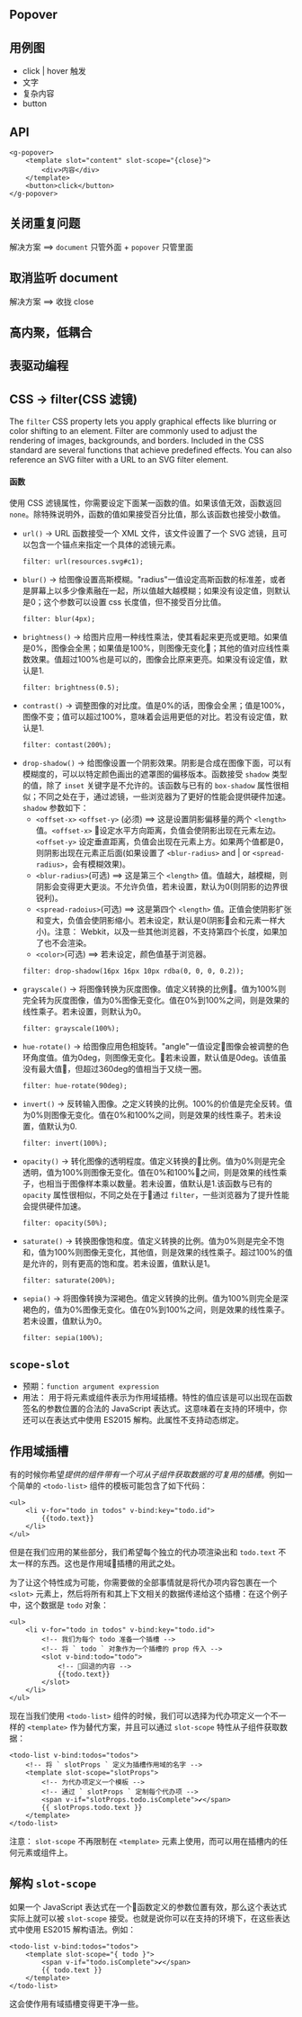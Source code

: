 ## Popover

## 用例图
- click | hover 触发
- 文字
- 复杂内容
- button

## API
```
<g-popover>
    <template slot="content" slot-scope="{close}">
        <div>内容</div>
    </template>
    <button>click</button>
</g-popover>
```

## 关闭重复问题
解决方案 ==> ` document ` 只管外面 + ` popover ` 只管里面

## 取消监听 document
解决方案 ==> 收拢 close

## 高内聚，低耦合

## 表驱动编程

## CSS -> filter(CSS 滤镜)
The ` filter ` CSS property lets you apply graphical effects like blurring or color shifting to an element. Filter are commonly used to adjust the rendering of images, backgrounds, and borders.
Included in the CSS standard are several functions that achieve predefined effects. You can also reference an SVG filter with a URL to an SVG filter element.
#### 函数
使用 CSS 滤镜属性，你需要设定下面某一函数的值。如果该值无效，函数返回 ` none `。除特殊说明外，函数的值如果接受百分比值，那么该函数也接受小数值。
- ` url() ` -> URL 函数接受一个 XML 文件，该文件设置了一个 SVG 滤镜，且可以包含一个锚点来指定一个具体的滤镜元素。
    ```
    filter: url(resources.svg#c1);
    ```
- ` blur() ` -> 给图像设置高斯模糊。"radius"一值设定高斯函数的标准差，或者是屏幕上以多少像素融在一起，所以值越大越模糊；如果没有设定值，则默认是0；这个参数可以设置 css 长度值，但不接受百分比值。
    ```
    filter: blur(4px);
    ```
- ` brightness() ` -> 给图片应用一种线性乘法，使其看起来更亮或更暗。如果值是0%，图像会全黑；如果值是100%，则图像无变化；其他的值对应线性乘数效果。值超过100%也是可以的，图像会比原来更亮。如果没有设定值，默认是1.
    ```
    filter: brightness(0.5);
    ```
- ` contrast() ` -> 调整图像的对比度。值是0%的话，图像会全黑；值是100%，图像不变；值可以超过100%，意味着会运用更低的对比。若没有设定值，默认是1.
    ```
    filter: contast(200%);
    ```
- ` drop-shadow() ` -> 给图像设置一个阴影效果。阴影是合成在图像下面，可以有模糊度的，可以以特定颜色画出的遮罩图的偏移版本。函数接受 ` shadow ` 类型的值，除了 ` inset ` 关键字是不允许的。该函数与已有的 ` box-shadow ` 属性很相似；不同之处在于，通过滤镜，一些浏览器为了更好的性能会提供硬件加速。` shadow ` 参数如下：
    - ` <offset-x> ` ` <offset-y> ` (必须) ==> 这是设置阴影偏移量的两个 ` <length> ` 值。` <offset-x> ` 设定水平方向距离，负值会使阴影出现在元素左边。` <offset-y> ` 设定垂直距离，负值会出现在元素上方。如果两个值都是0，则阴影出现在元素正后面(如果设置了 ` <blur-radius> ` and | or ` <spread-radius> `，会有模糊效果)。
    - ` <blur-radius> `(可选) ==> 这是第三个 ` <length> ` 值。值越大，越模糊，则阴影会变得更大更淡。不允许负值，若未设置，默认为0(则阴影的边界很锐利)。
    - ` <spread-radoius> `(可选) ==> 这是第四个 ` <length> ` 值。正值会使阴影扩张和变大，负值会使阴影缩小。若未设定，默认是0(阴影会和元素一样大小)。注意： Webkit，以及一些其他浏览器，不支持第四个长度，如果加了也不会渲染。
    - ` <color> `(可选) ==> 若未设定，颜色值基于浏览器。
    ```
    filter: drop-shadow(16px 16px 10px rdba(0, 0, 0, 0.2));
    ```
- ` grayscale() ` -> 将图像转换为灰度图像。值定义转换的比例。值为100%则完全转为灰度图像，值为0%图像无变化。值在0%到100%之间，则是效果的线性乘子。若未设置，则默认为0。
    ```
    filter: grayscale(100%);
    ```
- ` hue-rotate() ` -> 给图像应用色相旋转。"angle"一值设定图像会被调整的色环角度值。值为0deg，则图像无变化。若未设置，默认值是0deg。该值虽没有最大值，但超过360deg的值相当于又绕一圈。
    ```
    filter: hue-rotate(90deg);
    ```
- ` invert() ` -> 反转输入图像。之定义转换的比例。100%的价值是完全反转。值为0%则图像无变化。值在0%和100%之间，则是效果的线性乘子。若未设置，值默认为0.
    ```
    filter: invert(100%);
    ```
- ` opacity() ` -> 转化图像的透明程度。值定义转换的比例。值为0%则是完全透明，值为100%则图像无变化。值在0%和100%之间，则是效果的线性乘子，也相当于图像样本乘以数量。若未设置，值默认是1.该函数与已有的 ` opacity ` 属性很相似，不同之处在于通过 ` filter `，一些浏览器为了提升性能会提供硬件加速。
    ```
    filter: opacity(50%);
    ```
- ` saturate() ` -> 转换图像饱和度。值定义转换的比例。值为0%则是完全不饱和，值为100%则图像无变化，其他值，则是效果的线性乘子。超过100%的值是允许的，则有更高的饱和度。若未设置，值默认是1。
    ```
    filter: saturate(200%);
    ```
- ` sepia() ` -> 将图像转换为深褐色。值定义转换的比例。值为100%则完全是深褐色的，值为0%图像无变化。值在0%到100%之间，则是效果的线性乘子。若未设置，值默认为0。
    ```
    filter: sepia(100%);
    ```

## ` scope-slot `
- 预期：` function argument expression `
- 用法： 用于将元素或组件表示为作用域插槽。特性的值应该是可以出现在函数签名的参数位置的合法的 JavaScript 表达式。这意味着在支持的环境中，你还可以在表达式中使用 ES2015 解构。此属性不支持动态绑定。

## 作用域插槽
有的时候你希望*提供的组件带有一个可从子组件获取数据的可复用的插槽*。例如一个简单的 ` <todo-list> ` 组件的模板可能包含了如下代码：
```
<ul>
    <li v-for="todo in todos" v-bind:key="todo.id">
        {{todo.text}}
    </li>
</ul>
```
但是在我们应用的某些部分，我们希望每个独立的代办项渲染出和 ` todo.text ` 不太一样的东西。这也是作用域插槽的用武之处。

为了让这个特性成为可能，你需要做的全部事情就是将代办项内容包裹在一个 ` <slot> ` 元素上，然后将所有和其上下文相关的数据传递给这个插槽：在这个例子中，这个数据是 ` todo ` 对象：
```
<ul>
    <li v-for="todo in todos" v-bind:key="todo.id">
        <!-- 我们为每个 todo 准备一个插槽 -->
        <!-- 将 ` todo ` 对象作为一个插槽的 prop 传入 -->
        <slot v-bind:todo="todo">
            <!-- 回退的内容 -->
            {{todo.text}}
        </slot>
    </li>
</ul>
```
现在当我们使用 ` <todo-list> ` 组件的时候，我们可以选择为代办项定义一个不一样的 ` <template> ` 作为替代方案，并且可以通过 ` slot-scope ` 特性从子组件获取数据：
```
<todo-list v-bind:todos="todos">
    <!-- 将 ` slotProps ` 定义为插槽作用域的名字 -->
    <template slot-scope="slotProps">
        <!-- 为代办项定义一个模板 -->
        <!-- 通过 ` slotProps ` 定制每个代办项 -->
        <span v-if="slotProps.todo.isComplete">✔️</span>
        {{ slotProps.todo.text }}
    </template>
</todo-list>
```
注意： ` slot-scope ` 不再限制在 ` <template> ` 元素上使用，而可以用在插槽内的任何元素或组件上。

## 解构 ` slot-scope `
如果一个 JavaScript 表达式在一个函数定义的参数位置有效，那么这个表达式实际上就可以被 ` slot-scope ` 接受。也就是说你可以在支持的环境下，在这些表达式中使用 ES2015 解构语法。例如：
```
<todo-list v-bind:todos="todos">
    <template slot-scope="{ todo }">
        <span v-if="todo.isComplete">✔️</span>
        {{ todo.text }}
    </template>
</todo-list>
```
这会使作用有域插槽变得更干净一些。